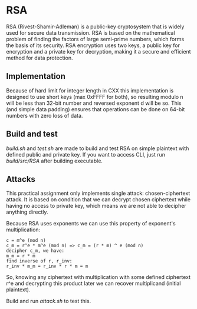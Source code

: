 # RSA

RSA (Rivest-Shamir-Adleman) is a public-key cryptosystem that is widely 
used for secure data transmission. RSA is based on the mathematical problem 
of finding the factors of large semi-prime numbers, which forms the basis of its 
security. RSA encryption uses two keys, 
a public key for encryption and a private key for decryption, making it a 
secure and efficient method for data protection.

## Implementation

Because of hard limit for integer length in CXX this implementation is designed
to use short keys (max 0xFFFF for both), so resulting modulo n will be less than
32-bit number and reversed exponent d will be so. This (and simple data padding)
ensures that operations can be done on 64-bit numbers with zero loss of data.

## Build and test

*build.sh* and *test.sh* are made to build and test RSA on simple plaintext with
defined public and private key. If you want to access CLI, just run
*build/src/RSA* after building executable.

## Attacks

This practical assignment only implements single attack: chosen-ciphertext attack.
It is based on condition that we can decrypt chosen ciphertext while having no
access to private key, which means we are not able to decipher anything directly.

Because RSA uses exponents we can use this property of exponent's multiplication:

```
c = m^e (mod n)
c_m = r^e * m^e (mod n) => c_m = (r * m) ^ e (mod n)
decipher c_m, we have:
m_m = r * m
find inverse of r, r_inv:
r_inv * m_m = r_inv * r * m = m   
```

So, knowing any ciphertext with multiplication with some defined ciphertext
r^e and decrypting this product later we can recover multiplicand (initial plaintext).

Build and run *attack.sh* to test this.
